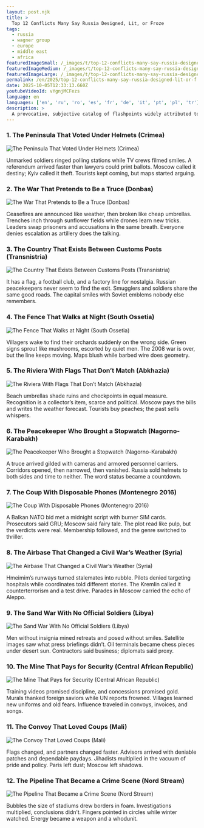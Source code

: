 ```yaml
---
layout: post.njk
title: >
  Top 12 Conflicts Many Say Russia Designed, Lit, or Froze
tags:
  - russia
  - wagner group
  - europe
  - middle east
  - africa
featuredImageSmall: /_images/t/top-12-conflicts-many-say-russia-designed-lit-or-f-cover-en-small.webp
featuredImageMedium: /_images/t/top-12-conflicts-many-say-russia-designed-lit-or-f-cover-en-medium.webp
featuredImageLarge: /_images/t/top-12-conflicts-many-say-russia-designed-lit-or-f-cover-en-large.webp
permalink: /en/2025/top-12-conflicts-many-say-russia-designed-lit-or-f.html
date: 2025-10-05T12:33:13.660Z
youtubeVideoId: vYgnjMCFezs
language: en
languages: ['en', 'ru', 'ro', 'es', 'fr', 'de', 'it', 'pt', 'pl', 'tr']
description: >
  A provocative, subjective catalog of flashpoints widely attributed to Russian engineering, ignition, or maintenance—hybrid, hidden, and headline-grabbing. Built to fascinate and unsettle, it mixes whispers with reports and invites argument.
---
```


### 1. The Peninsula That Voted Under Helmets (Crimea)

![The Peninsula That Voted Under Helmets (Crimea)](/_images/1/1cd6dee5cf42b32fbb421a4843902f7b-medium.webp)

Unmarked soldiers ringed polling stations while TV crews filmed smiles. A referendum arrived faster than lawyers could print ballots. Moscow called it destiny; Kyiv called it theft. Tourists kept coming, but maps started arguing.

### 2. The War That Pretends to Be a Truce (Donbas)

![The War That Pretends to Be a Truce (Donbas)](/_images/c/c813afd466f557ba56ad479f2f81107c-medium.webp)

Ceasefires are announced like weather, then broken like cheap umbrellas. Trenches inch through sunflower fields while drones learn new tricks. Leaders swap prisoners and accusations in the same breath. Everyone denies escalation as artillery does the talking.

### 3. The Country That Exists Between Customs Posts (Transnistria)

![The Country That Exists Between Customs Posts (Transnistria)](/_images/7/7e707e95b66a72124fdd43eeac9a6132-medium.webp)

It has a flag, a football club, and a factory line for nostalgia. Russian peacekeepers never seem to find the exit. Smugglers and soldiers share the same good roads. The capital smiles with Soviet emblems nobody else remembers.

### 4. The Fence That Walks at Night (South Ossetia)

![The Fence That Walks at Night (South Ossetia)](/_images/0/06991ad80e9cbfd1698f8b24cd3bcb76-medium.webp)

Villagers wake to find their orchards suddenly on the wrong side. Green signs sprout like mushrooms, escorted by quiet men. The 2008 war is over, but the line keeps moving. Maps blush while barbed wire does geometry.

### 5. The Riviera With Flags That Don’t Match (Abkhazia)

![The Riviera With Flags That Don’t Match (Abkhazia)](/_images/7/71eaa0f871ffd5f4d06234ce03da11ec-medium.webp)

Beach umbrellas shade ruins and checkpoints in equal measure. Recognition is a collector’s item, scarce and political. Moscow pays the bills and writes the weather forecast. Tourists buy peaches; the past sells whispers.

### 6. The Peacekeeper Who Brought a Stopwatch (Nagorno-Karabakh)

![The Peacekeeper Who Brought a Stopwatch (Nagorno-Karabakh)](/_images/6/6dd93e303d3704fb0f2d45e9fb095ca9-medium.webp)

A truce arrived gilded with cameras and armored personnel carriers. Corridors opened, then narrowed, then vanished. Russia sold helmets to both sides and time to neither. The word status became a countdown.

### 7. The Coup With Disposable Phones (Montenegro 2016)

![The Coup With Disposable Phones (Montenegro 2016)](/_images/0/049aed2230225968930a3c3457814532-medium.webp)

A Balkan NATO bid met a midnight script with burner SIM cards. Prosecutors said GRU; Moscow said fairy tale. The plot read like pulp, but the verdicts were real. Membership followed, and the genre switched to thriller.

### 8. The Airbase That Changed a Civil War’s Weather (Syria)

![The Airbase That Changed a Civil War’s Weather (Syria)](/_images/f/fd54a1567e3115c483a70e38651b7998-medium.webp)

Hmeimim’s runways turned stalemates into rubble. Pilots denied targeting hospitals while coordinates told different stories. The Kremlin called it counterterrorism and a test drive. Parades in Moscow carried the echo of Aleppo.

### 9. The Sand War With No Official Soldiers (Libya)

![The Sand War With No Official Soldiers (Libya)](/_images/8/87fd2de3ad3941488f0b62045c7a8dce-medium.webp)

Men without insignia mined retreats and posed without smiles. Satellite images saw what press briefings didn’t. Oil terminals became chess pieces under desert sun. Contractors said business; diplomats said proxy.

### 10. The Mine That Pays for Security (Central African Republic)

![The Mine That Pays for Security (Central African Republic)](/_images/9/9d412a1525686c5afdcea5caba5b2f48-medium.webp)

Training videos promised discipline, and concessions promised gold. Murals thanked foreign saviors while UN reports frowned. Villages learned new uniforms and old fears. Influence traveled in convoys, invoices, and songs.

### 11. The Convoy That Loved Coups (Mali)

![The Convoy That Loved Coups (Mali)](/_images/6/660592e4beca647b624e7071aff7808f-medium.webp)

Flags changed, and partners changed faster. Advisors arrived with deniable patches and dependable paydays. Jihadists multiplied in the vacuum of pride and policy. Paris left dust; Moscow left shadows.

### 12. The Pipeline That Became a Crime Scene (Nord Stream)

![The Pipeline That Became a Crime Scene (Nord Stream)](/_images/c/c00b6330d2eba0ccca8b3d43750f9a53-medium.webp)

Bubbles the size of stadiums drew borders in foam. Investigations multiplied, conclusions didn’t. Fingers pointed in circles while winter watched. Energy became a weapon and a whodunit.


